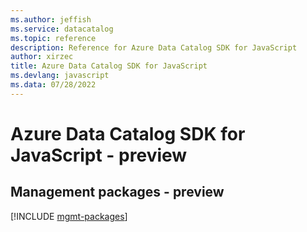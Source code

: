 ```yaml
---
ms.author: jeffish
ms.service: datacatalog
ms.topic: reference
description: Reference for Azure Data Catalog SDK for JavaScript
author: xirzec
title: Azure Data Catalog SDK for JavaScript
ms.devlang: javascript
ms.data: 07/28/2022
---
```

# Azure Data Catalog SDK for JavaScript - preview

## Management packages - preview
[!INCLUDE [mgmt-packages](data-catalog-mgmt-index.md)]
